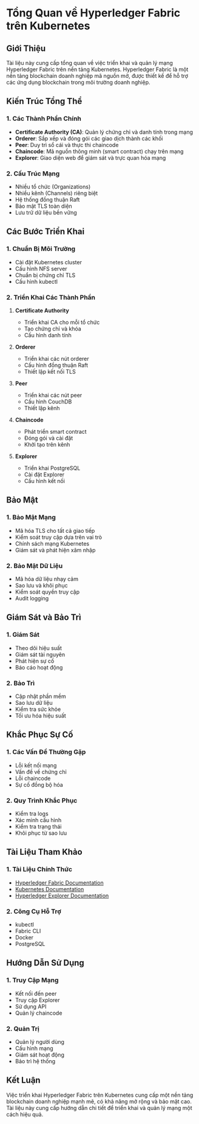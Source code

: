 # Tổng Quan về Hyperledger Fabric trên Kubernetes

## Giới Thiệu
Tài liệu này cung cấp tổng quan về việc triển khai và quản lý mạng Hyperledger Fabric trên nền tảng Kubernetes. Hyperledger Fabric là một nền tảng blockchain doanh nghiệp mã nguồn mở, được thiết kế để hỗ trợ các ứng dụng blockchain trong môi trường doanh nghiệp.

## Kiến Trúc Tổng Thể

### 1. Các Thành Phần Chính
- **Certificate Authority (CA)**: Quản lý chứng chỉ và danh tính trong mạng
- **Orderer**: Sắp xếp và đóng gói các giao dịch thành các khối
- **Peer**: Duy trì sổ cái và thực thi chaincode
- **Chaincode**: Mã nguồn thông minh (smart contract) chạy trên mạng
- **Explorer**: Giao diện web để giám sát và trực quan hóa mạng

### 2. Cấu Trúc Mạng
- Nhiều tổ chức (Organizations)
- Nhiều kênh (Channels) riêng biệt
- Hệ thống đồng thuận Raft
- Bảo mật TLS toàn diện
- Lưu trữ dữ liệu bền vững

## Các Bước Triển Khai

### 1. Chuẩn Bị Môi Trường
- Cài đặt Kubernetes cluster
- Cấu hình NFS server
- Chuẩn bị chứng chỉ TLS
- Cấu hình kubectl

### 2. Triển Khai Các Thành Phần
1. **Certificate Authority**
   - Triển khai CA cho mỗi tổ chức
   - Tạo chứng chỉ và khóa
   - Cấu hình danh tính

2. **Orderer**
   - Triển khai các nút orderer
   - Cấu hình đồng thuận Raft
   - Thiết lập kết nối TLS

3. **Peer**
   - Triển khai các nút peer
   - Cấu hình CouchDB
   - Thiết lập kênh

4. **Chaincode**
   - Phát triển smart contract
   - Đóng gói và cài đặt
   - Khởi tạo trên kênh

5. **Explorer**
   - Triển khai PostgreSQL
   - Cài đặt Explorer
   - Cấu hình kết nối

## Bảo Mật

### 1. Bảo Mật Mạng
- Mã hóa TLS cho tất cả giao tiếp
- Kiểm soát truy cập dựa trên vai trò
- Chính sách mạng Kubernetes
- Giám sát và phát hiện xâm nhập

### 2. Bảo Mật Dữ Liệu
- Mã hóa dữ liệu nhạy cảm
- Sao lưu và khôi phục
- Kiểm soát quyền truy cập
- Audit logging

## Giám Sát và Bảo Trì

### 1. Giám Sát
- Theo dõi hiệu suất
- Giám sát tài nguyên
- Phát hiện sự cố
- Báo cáo hoạt động

### 2. Bảo Trì
- Cập nhật phần mềm
- Sao lưu dữ liệu
- Kiểm tra sức khỏe
- Tối ưu hóa hiệu suất

## Khắc Phục Sự Cố

### 1. Các Vấn Đề Thường Gặp
- Lỗi kết nối mạng
- Vấn đề về chứng chỉ
- Lỗi chaincode
- Sự cố đồng bộ hóa

### 2. Quy Trình Khắc Phục
- Kiểm tra logs
- Xác minh cấu hình
- Kiểm tra trạng thái
- Khôi phục từ sao lưu

## Tài Liệu Tham Khảo

### 1. Tài Liệu Chính Thức
- [Hyperledger Fabric Documentation](https://hyperledger-fabric.readthedocs.io/)
- [Kubernetes Documentation](https://kubernetes.io/docs/)
- [Hyperledger Explorer Documentation](https://github.com/hyperledger/blockchain-explorer)

### 2. Công Cụ Hỗ Trợ
- kubectl
- Fabric CLI
- Docker
- PostgreSQL

## Hướng Dẫn Sử Dụng

### 1. Truy Cập Mạng
- Kết nối đến peer
- Truy cập Explorer
- Sử dụng API
- Quản lý chaincode

### 2. Quản Trị
- Quản lý người dùng
- Cấu hình mạng
- Giám sát hoạt động
- Bảo trì hệ thống

## Kết Luận
Việc triển khai Hyperledger Fabric trên Kubernetes cung cấp một nền tảng blockchain doanh nghiệp mạnh mẽ, có khả năng mở rộng và bảo mật cao. Tài liệu này cung cấp hướng dẫn chi tiết để triển khai và quản lý mạng một cách hiệu quả. 